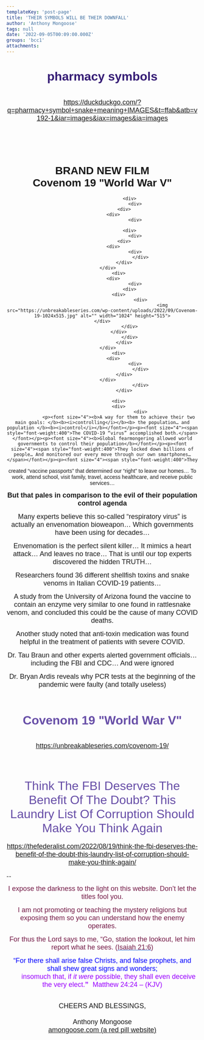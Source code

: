 ```yaml
---
templateKey: 'post-page'
title: 'THEIR SYMBOLS WILL BE THEIR DOWNFALL'
author: 'Anthony Mongoose'
tags: null
date: '2022-09-05T00:09:00.000Z'
groups: 'bcc1'
attachments:
---
```

<html><head></head><body><div dir="ltr"><div class="gmail_default" style="font-family:tahoma,sans-serif;text-align:center"><font size="4">
</font>
						<div>
							<div>
					<div>
			<div>
							<div>
						<div>
				<div>
			<h1><span style="color:rgb(53,28,117)"><font size="6">pharmacy symbols <br></font></span></h1><h1><span style="font-weight:normal"><font size="4"><a href="https://duckduckgo.com/?q=pharmacy+symbol+snake+meaning+IMAGES&amp;t=ffab&amp;atb=v192-1&amp;iar=images&amp;iax=images&amp;ia=images" target="_blank">https://duckduckgo.com/?q=pharmacy+symbol+snake+meaning+IMAGES&amp;t=ffab&amp;atb=v192-1&amp;iar=images&amp;iax=images&amp;ia=images</a></font></span></h1><h1><br></h1><h1>BRAND NEW FILM <br>
Covenom 19 "World War V"</h1>		</div>
				</div>
						</div>
					</div>
		</div>
								</div>
					</div>
		
				
						<div>
							<div>
					<div>
			<div>
							<div>
						
						<div>
							<div>
					<div>
			<div>
							<div>
								</div>
					</div>
		</div>
				<div>
			<div>
							<div>
						<div>
				<div>
								<div>
												<img src="https://unbreakableseries.com/wp-content/uploads/2022/09/Covenom-19-1024x515.jpg" alt="" width="1024" height="515">														</div>
						</div>
				</div>
						</div>
					</div>
		</div>
				<div>
			<div>
							<div>
								</div>
					</div>
		</div>
								</div>
					</div>
		
				<div>
				<div>
								<div>
				<p><font size="4"><b>A way for them to achieve their two main goals: </b><b><i>controlling</i></b><b> the population… and population </b><b><i>control</i></b></font></p><p><font size="4"><span style="font-weight:400">The COVID-19 “virus” accomplished both.</span></font></p><p><font size="4"><b>Global fearmongering allowed world governments to control their population</b></font></p><p><font size="4"><span style="font-weight:400">They locked down billions of people… And monitored our every move through our own smartphones…</span></font></p><p><font size="4"><span style="font-weight:400">They
 created “vaccine passports” that determined our “right” to leave our 
homes… To work, attend school, visit family, travel, access healthcare, 
and receive public services…</span></font></p><p><font size="4"><b>But that pales in comparison to the evil of their population control agenda</b></font></p><p><font size="4"><span style="font-weight:400">Many
 experts believe this so-called “respiratory virus” is actually an 
envenomation bioweapon… Which governments have been using for decades…</span></font></p><p><font size="4"><span style="font-weight:400">Envenomation
 is the perfect silent killer… It mimics a heart attack… And leaves no 
trace… That is until our top experts discovered the hidden TRUTH…</span></font></p><p><font size="4"><span style="font-weight:400">Researchers found 36 different shellfish toxins and snake venoms in Italian COVID-19 patients…</span></font></p><p><font size="4"><span style="font-weight:400">A
 study from the University of Arizona found the vaccine to contain an 
enzyme very similar to one found in rattlesnake venom, and concluded 
this could be the cause of many COVID deaths.</span></font></p><p><font size="4"><span style="font-weight:400">Another study noted that anti-toxin medication was found helpful in the treatment of patients with severe COVID.</span></font></p><p><font size="4"><span style="font-weight:400">Dr. Tau Braun and other experts alerted government officials… including the FBI and CDC… And were ignored</span></font></p><p><font size="4"><span style="font-weight:400">Dr. Bryan Ardis reveals why PCR tests at the beginning of the pandemic were faulty (and totally useless)</span></font></p><p><font size="4"><span style="font-weight:400"><br></span></font></p><font size="4">					</font></div><font size="4">
						</font></div><font size="4">
				</font></div><font size="4">
						</font></div><font size="4">
					</font></div><font size="4">
		</font></div><font size="4">
								</font></div><font size="4">
					</font></div><font size="4">
		</font><font size="4">

</font></div><div class="gmail_default" style="font-family:tahoma,sans-serif;text-align:center"><font size="4">
</font><h2><span style="color:rgb(103,78,167)"><font size="6">Covenom 19 "World War V"</font></span></h2>

</div><div class="gmail_default" style="font-family:tahoma,sans-serif;text-align:center"><font size="4"><br></font></div><div class="gmail_default" style="font-family:tahoma,sans-serif;text-align:center"><font size="4"><a href="https://unbreakableseries.com/covenom-19/" target="_blank">https://unbreakableseries.com/covenom-19/</a></font></div><div class="gmail_default" style="font-family:tahoma,sans-serif;text-align:center"><span style="color:rgb(103,78,167)"><font size="6"><br></font></span></div><div class="gmail_default" style="font-family:tahoma,sans-serif;text-align:center"><span style="color:rgb(103,78,167)"><font size="6">
</font></span><h1><span style="color:rgb(103,78,167)"><span style="font-weight:normal"><font size="6">Think The FBI Deserves The Benefit Of The Doubt? This Laundry List Of Corruption Should Make You Think Again</font></span></span></h1>

</div><div class="gmail_default" style="font-family:tahoma,sans-serif;text-align:center"><font size="4"><a href="https://thefederalist.com/2022/08/19/think-the-fbi-deserves-the-benefit-of-the-doubt-this-laundry-list-of-corruption-should-make-you-think-again/" target="_blank">https://thefederalist.com/2022/08/19/think-the-fbi-deserves-the-benefit-of-the-doubt-this-laundry-list-of-corruption-should-make-you-think-again/</a></font></div><br>-- <br><div dir="ltr" data-smartmail="gmail_signature"><div dir="ltr"><div><p style="font-family:tahoma,sans-serif;text-align:center;color:rgb(136,136,136)"><span style="color:rgb(116,27,71)"><font size="4" face="tahoma, sans-serif">I expose the darkness to the light on this website. Don’t let the titles fool you.</font></span></p><p style="font-family:tahoma,sans-serif;text-align:center;color:rgb(136,136,136)"><span style="color:rgb(116,27,71)"><font size="4" face="tahoma, sans-serif">I am not promoting or teaching the mystery religions but exposing them so you can understand how the enemy operates.</font></span></p><p style="color:rgb(34,34,34);font-family:tahoma,sans-serif;text-align:center"><font size="4" face="tahoma, sans-serif"><font color="#741b47">For thus the Lord says to me, “Go, station the lookout, let him report what he sees. (</font><a href="https://www.kingjamesbibleonline.org/Isaiah-21-6/" style="color:rgb(17,85,204)" target="_blank"><font color="#741b47">Isaiah 21:6</font></a><font color="#741b47">)</font></font></p><p style="color:rgb(136,136,136)"><span style="font-family:tahoma,sans-serif;text-align:center"><span style="color:rgb(116,27,71)"></span></span></p><p style="color:rgb(34,34,34);font-family:tahoma,sans-serif;text-align:center"><font size="4" face="tahoma, sans-serif"><font color="#741b47"><font size="4" face="tahoma, sans-serif"><font color="#888888"><font size="4" face="tahoma, sans-serif"><font color="#741b47"><font color="#888888"><span style="color:rgb(0,0,255)"><font size="6"><font size="4">“For there shall arise false Christs, and false prophets, and shall shew great signs and wonders;<span></span></font><b><span style="font-size:small"><font size="4"></font><br>&nbsp; &nbsp; &nbsp; &nbsp;&nbsp;&nbsp;<font size="4" face="tahoma, sans-serif"><font color="#888888"><font size="4" face="tahoma, sans-serif"><font color="#741b47"><font color="#888888"><span style="color:rgb(0,0,255)"><font size="6"><b><font size="4"><span style="color:rgb(153,0,255)"><span style="font-weight:normal">insomuch that,</span></span><span></span><span><span style="font-weight:normal">&nbsp;</span></span><span style="color:rgb(153,0,255)"><span></span><span><span style="font-weight:normal"></span></span><span style="font-weight:normal">if&nbsp;</span><i><span style="font-weight:normal">it were</span></i><span style="font-weight:normal">&nbsp;possible</span></span><span><span style="color:rgb(153,0,255)"><span style="font-weight:normal">,</span></span></span><span style="color:rgb(153,0,255)"><span><span style="font-weight:normal">&nbsp;</span></span><span style="font-weight:normal">they shall&nbsp;</span><span><span style="font-weight:normal">even&nbsp;</span></span><span style="font-weight:normal">deceive the very elect.</span></span></font></b><font size="4"><span style="color:rgb(153,0,255)">”</span></font><span style="font-size:small">&nbsp;&nbsp;<span style="color:rgb(153,0,255)">&nbsp;</span></span></font><span style="font-weight:normal"><span style="color:rgb(153,0,255)"><font size="4">Matthew 24:24 – (</font><font size="4"><span style="font-size:small"></span>KJV)</font></span></span></span></font></font></font></font></font></span></b></font></span></font></font></font></font></font></font></font></p></div><div style="text-align:center"><font size="4" face="tahoma, sans-serif"><br></font></div><div style="text-align:center"><font size="4" face="tahoma, sans-serif">CHEERS AND BLESSINGS,</font></div><div style="text-align:center"><font size="4" face="tahoma,sans-serif"><br></font></div><div style="text-align:center"><font size="4" face="tahoma,sans-serif">Anthony Mongoose</font></div><div style="text-align:center"><font face="tahoma,sans-serif"><a href="https://amongoose.com" target="_blank"><font size="4">amongoose.com (a red pill website)</font></a><br></font></div></div></div></div>
</body></html>